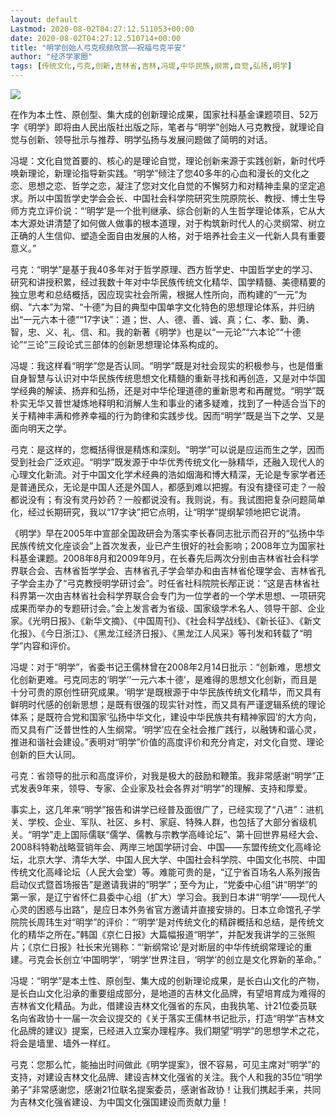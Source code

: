 ```yaml
---
layout: default
Lastmod: 2020-08-02T04:27:12.511053+00:00
date: 2020-08-02T04:27:12.510714+00:00
title: "明学创始人弓克视频欣赏——祝福弓克平安"
author: "经济学家圈"
tags: [传统文化,弓克,创新,吉林省,吉林,冯堤,中华民族,纲常,自觉,弘扬,明学]
---
```


![](https://images.weserv.nl/?url=https%3A//mmbiz.qpic.cn/mmbiz_png/6EuvaJ4sumDp9teITkpV24Xxyt9MTD7GEhuWibUNEWJIUyTicg5Xd5G6xEkKNXoGhtbD9fkic8nLCGLiapGSUR6JibA/640%3Fwx_fmt%3Dpng)

在作为本土性、原创型、集大成的创新理论成果，国家社科基金课题项目、52万字《明学》即将由人民出版社出版之际，笔者与“明学”创始人弓克教授，就理论自觉与创新、领导批示与推荐、明学弘扬与发展问题做了简明的对话。

冯堤：文化自觉首要的、核心的是理论自觉，理论创新来源于实践创新，新时代呼唤新理论，新理论指导新实践。“明学”倾注了您40多年的心血和漫长的文化之恋、思想之恋、哲学之恋，凝注了您对文化自觉的不懈努力和对精神圭臬的坚定追求。所以中国哲学史学会会长、中国社会科学院研究生院原院长、教授、博士生导师方克立评价说：“‘明学’是一个批判继承、综合创新的人生哲学理论体系，它从大本大源处讲清楚了如何做人做事的根本道理，对于构筑新时代人的心灵纲常、树立正确的人生信仰、塑造全面自由发展的人格，对于培养社会主义一代新人具有重要意义。”

弓克：“明学”是基于我40多年对于哲学原理、西方哲学史、中国哲学史的学习、研究和讲授积累，经过我数十年对中华民族传统文化精华、国学精髓、美德精要的独立思考和总结概括，因应现实社会所需，根据人性所向，而构建的“一元”为纲、“六本”为常、“十德”为目的典型中国单字文化特色的思想理论体系，并归纳出“一元六本十德”“17字诀”：道；世、人、德、善、诚、真；仁、孝、勤、勇、智，忠、义、礼、信、和。我的新著《明学》也是以“一元论”“六本论”“十德论”“三论”三段论式三部体的创新思想理论体系构成的。

冯堤：我这样看“明学”您是否认同。“明学”既是对社会现实的积极参与，也是借重自身智慧与认识对中华民族传统思想文化精髓的重新寻找和再创造，又是对中华国学经典的解读、扬弃和弘扬，还是对中华伦理道德的重新思考和再醒觉。“明学”既朴实无华又普世凝炼地释明和消解人生和事业的诸多疑难，找到了一种适合当下的关于精神丰满和修养幸福的行为韵律和实践步伐。因而“明学”既是当下之学、又是面向明天之学。

弓克：是这样的，您概括得很是精炼和深刻。“明学”可以说是应运而生之学，因而受到社会广泛欢迎。“明学”既发源于中华优秀传统文化一脉精华，还融入现代人的心理文化新流。对于中国文化学术经典的浩如烟海和博大精深，无论是专家学者还是普通民众，无论是中国人还是外国人，都感到难以把握。有没有捷径可走？一般都说没有；有没有灵丹妙药？一般都说没有。我则说，有。我试图把复杂问题简单化，经过长期研究，我以“17字诀”把它点明，让“明学”提纲挈领地把它说清。

《明学》早在2005年中宣部全国政研会为落实李长春同志批示而召开的“弘扬中华民族传统文化座谈会”上首次发表，业已产生很好的社会影响；2008年立为国家社科基金课题。2008年8月和2009年9月，在长春先后两次分别由吉林省社会科学界联合会、吉林省哲学学会、吉林省孔子学会举办和由吉林省伦理学会、吉林省孔子学会主办了“弓克教授明学研讨会”。时任省社科院院长邴正说：“这是吉林省社科界第一次由吉林省社会科学界联合会专门为一位学者的一个学术思想、一项研究成果而举办的专题研讨会。”会上发言者为省级、国家级学术名人、领导干部、企业家。《光明日报》、《新华文摘》、《中国周刊》、《社会科学战线》、《新长征》、《新文化报》、《今日浙江》、《黑龙江经济日报》、《黑龙江人风采》等刊发和转载了“明学”内容和评价。

冯堤：对于“明学”，省委书记王儒林曾在2008年2月14日批示：“创新难，思想文化创新更难。弓克同志的‘明学’‘一元六本十德’，是难得的思想文化创新，而且是十分可贵的原创性研究成果。‘明学’是既根源于中华民族传统文化精华，而又具有鲜明时代感的创新思想；是既有很强的现实针对性，而又具有严谨逻辑系统的理论体系；是既符合党和国家‘弘扬中华文化，建设中华民族共有精神家园’的大方向，而又具有广泛普世性的人生纲常。‘明学’应在全社会推广践行，以融铸和谐心灵，推进和谐社会建设。”表明对“明学”价值的高度评价和充分肯定，对文化自觉、理论创新的巨大认同。

弓克：省领导的批示和高度评价，对我是极大的鼓励和鞭策。我非常感谢“明学”正式发表9年来，领导、专家、企业家及社会各界对“明学”的理解、支持和厚爱。

事实上，这几年来“明学”报告和讲学已经普及面很广了，已经实现了“八进”：进机关、学校、企业、军队、社区、乡村、家庭、特殊人群，也包括了大部分省级机关。“明学”走上国际儒联“儒学、儒教与宗教学高峰论坛”、第十回世界易经大会、2008科特勒战略营销年会、两岸三地国学研讨会、中国——东盟传统文化高峰论坛，北京大学、清华大学、中国人民大学、中国社会科学院、中国文化书院、中国传统文化高峰论坛（人民大会堂）等。难能可贵的是，“辽宁省百场名人系列报告启动仪式暨首场报告”是邀请我讲的“明学”；至今为止，“党委中心组”讲“明学”的第一家，是辽宁省怀仁县委中心组（扩大）学习会。我到日本讲“‘明学’——现代人心灵的困惑与出路”，是应日本外务省官方邀请并直接安排的。日本立命馆孔子学院院长周玮生对“明学”的评价：“‘明学’是对传统文化的精辟概括和总结，是传统文化的精华之所在。”韩国《京仁日报》大篇幅报道“明学”，并配发我讲学的三张照片；《京仁日报》社长宋光锡称：“‘新纲常论’是对断层的中华传统纲常理论的重建。弓克会长创立‘中国明学’，‘明学’世界注目，‘明学’的创立是文化界新的革命。”

冯堤：“明学”是本土性、原创型、集大成的创新理论成果，是长白山文化的产物，是长白山文化沿承的重要组成部分，是地道的吉林文化品牌，有望培育成为难得的吉林省文化精品。为此，借建设吉林文化强省的东风，由我执笔、计21位委员联名向省政协十一届一次会议提交的《关于落实王儒林书记批示，打造“明学”吉林文化品牌的建议》提案，已经进入立案办理程序。我们期望“明学”的思想学术之花，将会是墙里、墙外一样红。

弓克：您那么忙，能抽出时间做此《明学提案》，很不容易，可见主席对“明学”的支持，对建设吉林文化品牌、建设吉林文化强省的关注。我个人和我的35位“明学弟子”非常感谢您，感谢21位联名提案委员，感谢省政协！让我们携起手来，共同为吉林文化强省建设、为中国文化强国建设而贡献力量！

